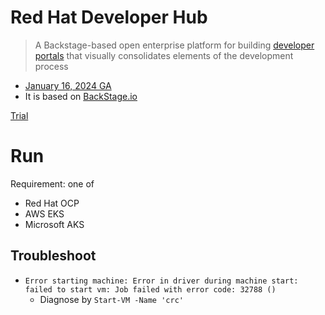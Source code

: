 # Red Hat Developer Hub

> A Backstage-based open enterprise platform for building [developer portals](https://www.redhat.com/en/topics/devops/what-is-an-internal-developer-platform) that visually consolidates elements of the development process

- [January 16, 2024 GA](https://www.redhat.com/en/about/press-releases/red-hat-developer-hub-now-generally-available)
- It is based on [BackStage.io](https://github.com/davidkhala/code-dev-collection/tree/main/backstage)

[Trial](https://www.redhat.com/en/technologies/cloud-computing/developer-hub/trial)

# Run

Requirement: one of

- Red Hat OCP
- AWS EKS
- Microsoft AKS

## Troubleshoot

- `Error starting machine: Error in driver during machine start: failed to start vm: Job failed with error code: 32788 ()`
  - Diagnose by `Start-VM -Name 'crc'`
